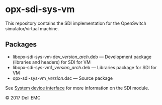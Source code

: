 # opx-sdi-sys-vm
This repository contains the SDI implementation for the OpenSwitch simulator/virtual machine.  
  
## Packages
- libopx-sdi-sys-vm-dev\_*version*\_*arch*.deb — Development package (libraries and headers) for SDI for VM  
- libopx-sdi-sys-vm1\_*version*\_*arch*.deb — Libraries package for SDI for VM
- opx-sdi-sys-vm\_*version*.dsc — Source package  
  
See [System device interface](https://github.com/open-switch/opx-docs/wiki/System-device-interface) for more information on the SDI module.  
  
© 2017 Dell EMC
